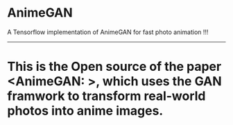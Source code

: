 # AnimeGAN
A Tensorflow implementation of AnimeGAN for fast photo animation  !!!
  
-----  
This is the Open source of the paper <AnimeGAN: >, which uses the GAN framwork to transform real-world photos into anime images.  
===  

